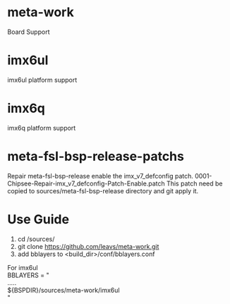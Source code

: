 # meta-work
Board Support

# imx6ul
imx6ul platform support

# imx6q
imx6q platform support


# meta-fsl-bsp-release-patchs
Repair meta-fsl-bsp-release enable the imx_v7_defconfig patch.
0001-Chipsee-Repair-imx_v7_defconfig-Patch-Enable.patch
This patch need be copied to sources/meta-fsl-bsp-release directory and git apply it.

# Use Guide

1. cd <BSPDIR>/sources/
2. git clone https://github.com/leavs/meta-work.git
3. add bblayers to <build_dir>/conf/bblayers.conf

For imx6ul \
BBLAYERS = " \
	..... \
	${BSPDIR}/sources/meta-work/imx6ul \
"
